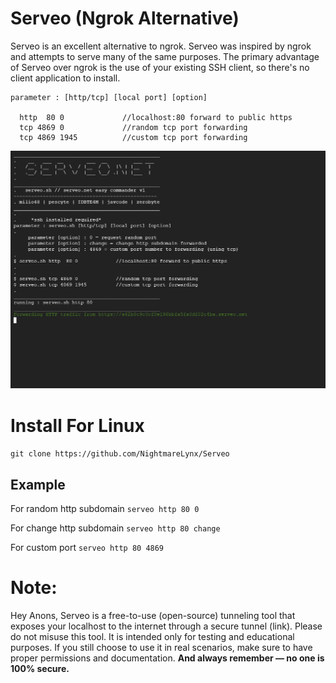 # Serveo (Ngrok Alternative)
Serveo is an excellent alternative to ngrok. Serveo was inspired by ngrok and attempts to serve many of the same purposes. The primary advantage of Serveo over ngrok is the use of your existing SSH client, so there's no client application to install.


```
parameter : [http/tcp] [local port] [option]

  http  80 0             //localhost:80 forward to public https
  tcp 4869 0             //random tcp port forwarding
  tcp 4869 1945          //custom tcp port forwarding

  ```

![Image Alt](https://github.com/NightmareLynx/Serveo/blob/master/demo.png?raw=true)

  # Install For Linux
`git clone https://github.com/NightmareLynx/Serveo`
  
 ## Example
For random http subdomain
`serveo http 80 0` 
  
For change http subdomain
`serveo http 80 change` 
  
For custom port
`serveo http 80 4869` 


# Note:
Hey Anons,
Serveo is a free-to-use (open-source) tunneling tool that exposes your localhost to the internet through a secure tunnel (link). Please do not misuse this tool.
It is intended only for testing and educational purposes. If you still choose to use it in real scenarios, make sure to have proper permissions and documentation.
**And always remember — no one is 100% secure.**
